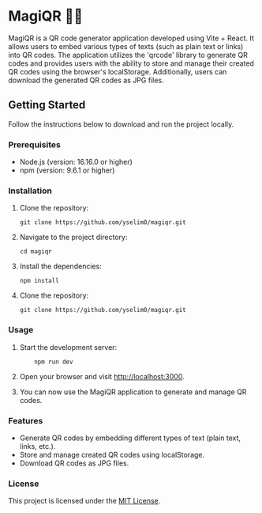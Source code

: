 # MagiQR 🧙‍♂️

MagiQR is a QR code generator application developed using Vite + React. It allows users to embed various types of texts (such as plain text or links) into QR codes. The application utilizes the 'qrcode' library to generate QR codes and provides users with the ability to store and manage their created QR codes using the browser's localStorage. Additionally, users can download the generated QR codes as JPG files.

## Getting Started

Follow the instructions below to download and run the project locally.

### Prerequisites

-   Node.js (version: 16.16.0 or higher)
-   npm (version: 9.6.1 or higher)

### Installation

1. Clone the repository:

   ```shell
   git clone https://github.com/yselim0/magiqr.git
2. Navigate to the project directory:

   ```shell
   cd magiqr
3. Install the dependencies:

   ```shell
   npm install
4. Clone the repository:

   ```shell
   git clone https://github.com/yselim0/magiqr.git
### Usage

1.  Start the development server:
    
    ```shell
        npm run dev
2.  Open your browser and visit [http://localhost:3000](http://localhost:3000/).
    
3.  You can now use the MagiQR application to generate and manage QR codes.
    

### Features

-   Generate QR codes by embedding different types of text (plain text, links, etc.).
-   Store and manage created QR codes using localStorage.
-   Download QR codes as JPG files.

### License

This project is licensed under the [MIT License](https://github.com/YSelim0/magiqr/blob/main/LICENSE).